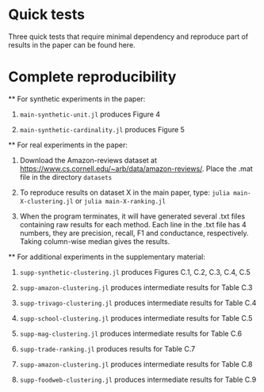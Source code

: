 # Quick tests

Three quick tests that require minimal dependency and reproduce part of results in the paper can be found here.

# Complete reproducibility

** For synthetic experiments in the paper:

1) `main-synthetic-unit.jl` produces Figure 4

2) `main-synthetic-cardinality.jl` produces Figure 5

** For real experiments in the paper:

1) Download the Amazon-reviews dataset at
   https://www.cs.cornell.edu/~arb/data/amazon-reviews/.
   Place the .mat file in the directory `datasets`

2) To reproduce results on dataset X in the main paper, type:
   `julia main-X-clustering.jl` or `julia main-X-ranking.jl`

3) When the program terminates, it will have generated several .txt files
   containing raw results for each method. Each line in the .txt file has
   4 numbers, they are precision, recall, F1 and conductance, respectively.
   Taking column-wise median gives the results.

** For additional experiments in the supplementary material:

1) `supp-synthetic-clustering.jl` produces Figures C.1, C.2, C.3, C.4, C.5

2) `supp-amazon-clustering.jl` produces intermediate results for Table C.3

3) `supp-trivago-clustering.jl` produces intermediate results for Table C.4

4) `supp-school-clustering.jl` produces intermediate results for Table C.5

5) `supp-mag-clustering.jl` produces intermediate results for Table C.6

6) `supp-trade-ranking.jl` produces results for Table C.7

7) `supp-amazon-clustering.jl` produces intermediate results for Table C.8

8) `supp-foodweb-clustering.jl` produces intermediate results for Table C.9
